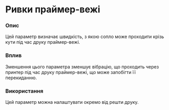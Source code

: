Ривки праймер-вежі
====

### **Опис**

Цей параметр визначає швидкість, з якою сопло може проходити крізь кути під час друку праймер-вежі.

### **Вплив**

Зменшення цього параметра зменшує вібрацію, що проходить через принтер під час друку праймер-вежі, що може запобігти її перекиданню.

### **Використання**

Цей параметр можна налаштувати окремо від решти друку.
